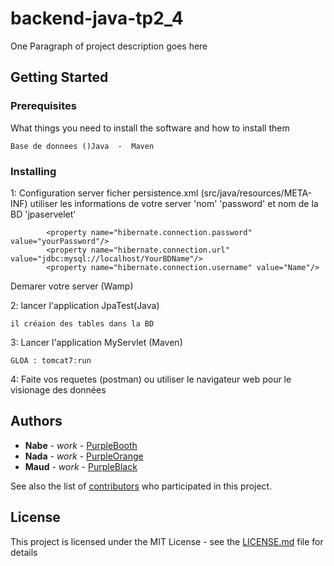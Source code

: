 # backend-java-tp2_4

One Paragraph of project description goes here

## Getting Started


### Prerequisites

What things you need to install the software and how to install them

```
Base de donnees ()Java  -  Maven

```

### Installing

1: Configuration server 
ficher persistence.xml (src/java/resources/META-INF) 
utiliser les informations de votre server 'nom' 'password' et nom de la BD  'jpaservelet'

            <property name="hibernate.connection.password" value="yourPassword"/>
            <property name="hibernate.connection.url" value="jdbc:mysql://localhost/YourBDName"/>
            <property name="hibernate.connection.username" value="Name"/>

Demarer votre server (Wamp)

2: lancer l'application JpaTest(Java)
```
il créaion des tables dans la BD
```

3: Lancer l'application MyServlet (Maven)
```
GLOA : tomcat7:run
```
4: Faite vos requetes (postman) ou utiliser le navigateur web pour le visionage des données



## Authors

* **Nabe** - *work* - [PurpleBooth](https://github.com/diarranabe)
* **Nada** - *work* - [PurpleOrange](https://github.com/nadaez)
* **Maud** - *work* - [PurpleBlack](https://github.com/maudmcok)

See also the list of [contributors](https://github.com/diarranabe/backend-java-tp2_4/contributors) who participated in this project.

## License

This project is licensed under the MIT License - see the [LICENSE.md](LICENSE.md) file for details

